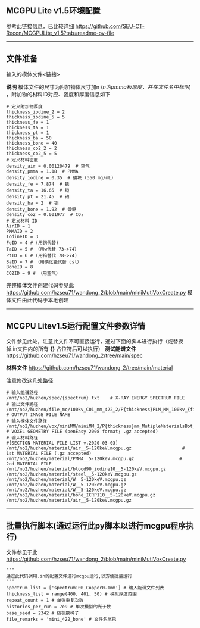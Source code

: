 ## MCGPU Lite v1.5环境配置

参考此链接信息，已比较详细
<https://github.com/SEU-CT-Recon/MCGPULite_v1.5?tab=readme-ov-file>
***

## 文件准备
输入的模体文件<链接>

**说明**
模体文件的尺寸为附加物体尺寸加n (*n为pmma板厚度，并在文件名中标明*) ，附加物的材料ID对应、密度和厚度信息如下
```
# 定义附加物厚度
thickness_iodine_2 = 2
thickness_iodine_5 = 5
thickness_fe = 1
thickness_ta = 1
thickness_pt = 1
thickness_ba = 50
thickness_bone = 40
thickness_co2_2 = 2
thickness_co2_5 = 5
# 定义材料密度
density_air = 0.00120479  # 空气
density_pmma = 1.18  # PMMA
density_iodine = 0.35  # 碘块 (350 mg/mL)
density_fe = 7.874  # 铁
density_ta = 16.65  # 钽
density_pt = 21.45  # 铂
density_ba = 2  # 钡
density_bone = 1.92  # 骨骼
density_co2 = 0.001977  # CO₂
# 定义材料 ID
AirID = 1
PMMAID = 2
IodineID = 3
FeID = 4 # (用钢代替)
TaID = 5 # （用w代替 73->74）
PtID = 6 # (用钨替代 78->74)
BaID = 7 # （用碘化铯代替 csl）
BoneID = 8 
CO2ID = 9 # （用空气）
```
完整模体文件创建代码参见此
<https://github.com/hzseu71/wandong_2/blob/main/miniMutiVoxCreate.py>
模体文件由此代码于本地创建

---
## MCGPU Litev1.5运行配置文件参数详情
文件参见此处，注意此文件不可直接运行，通过下面的脚本进行执行（或替换掉.in文件内的所有 **{}** 占位符后可以执行）
**测试能谱文件**
<https://github.com/hzseu71/wandong_2/tree/main/spec>

**材料文件**
<https://github.com/hzseu71/wandong_2/tree/main/material>

注意修改这几处路径
```
# 输入能谱路径
/mnt/no2/huzhen/spec/{spectrum}.txt    # X-RAY ENERGY SPECTRUM FILE
# 输出文件路径
/mnt/no2/huzhen/file_mc/100kv_C01_mm_422_2/P{thickness}PLM_MM_100kv_{fileRemarks}_repeat_{run}                # OUTPUT IMAGE FILE NAME
# 输入模体文件路径
/mnt/no2/huzhen/vox/miniMM/miniMM_2/P{thickness}mm_MutipleMaterialsBot_mini_with1m.vox    # VOXEL GEOMETRY FILE (penEasy 2008 format; .gz accepted)
# 输入材料路径
#[SECTION MATERIAL FILE LIST v.2020-03-03]   
/mnt/no2/huzhen/material/air__5-120keV.mcgpu.gz                   #  1st MATERIAL FILE (.gz accepted)
/mnt/no2/huzhen/material/PMMA__5-120keV.mcgpu.gz                 #  2nd MATERIAL FILE
/mnt/no2/huzhen/material/blood90_iodine10__5-120keV.mcgpu.gz
/mnt/no2/huzhen/material/steel__5-120keV.mcgpu.gz
/mnt/no2/huzhen/material/W__5-120keV.mcgpu.gz
/mnt/no2/huzhen/material/W__5-120keV.mcgpu.gz
/mnt/no2/huzhen/material/W__5-120keV.mcgpu.gz
/mnt/no2/huzhen/material/bone_ICRP110__5-120keV.mcgpu.gz
/mnt/no2/huzhen/material/air__5-120keV.mcgpu.gz 
```
---
## 批量执行脚本(通过运行此py脚本以进行mcgpu程序执行)
文件参见于此<https://github.com/hzseu71/wandong_2/blob/main/miniMutiVoxCreate.py>
```
"""
通过此代码调用.in的配置文件进行mcgpu运行,以方便批量运行
"""
spectrum_list = ['spectrum100_Copper0.1mm'] # 输入能谱文件列表
thickness_list = range(400, 401, 50) # 模拟厚度范围
repeat_count = 1 # 单张重复次数
histories_per_run = 7e9 # 单次模拟的光子数
base_seed = 2342 # 随机数种子
file_remarks = 'mini_422_bone' # 文件名尾巴
```



